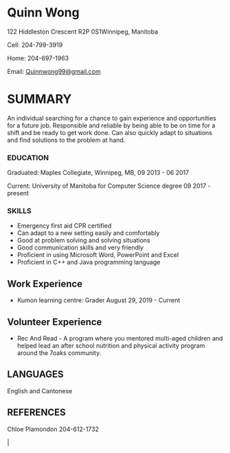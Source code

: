 
# Quinn Wong
 
122 Hiddleston Crescent R2P 0S1Winnipeg, Manitoba

Cell: 204-799-3919 

Home: 204-697-1963 

Email: Quinnwong99@gmail.com

# SUMMARY

An individual searching for a chance to gain experience and opportunities for a future job. Responsible and reliable by being able to be on time for a shift and be ready to get work done. Can also quickly adapt to situations and find solutions to the problem at hand.

### EDUCATION

 Graduated: Maples Collegiate, Winnipeg, MB, 09 2013 - 06 2017

Current: University of Manitoba for Computer Science degree 09 2017 - present

### SKILLS
- Emergency first aid CPR certified
- Can adapt to a new setting easily and comfortably
- Good at problem solving and solving situations
- Good communication skills and very friendly
- Proficient in using Microsoft Word, PowerPoint and Excel
- Proficient in C++ and Java programming language

## Work Experience


- Kumon learning centre: Grader
 August 29, 2019 - Current

## Volunteer Experience

- Rec And Read - A program where you mentored multi-aged children and helped lead an after school nutrition and physical activity program around the 7oaks community.




## LANGUAGES
English and Cantonese

## REFERENCES

Chloe Plamondon
204-612-1732


 |